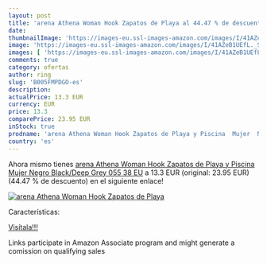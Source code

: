 ```yaml
---
layout: post
title: 'arena Athena Woman Hook Zapatos de Playa al 44.47 % de descuento'
date: 
thumbnailImage: 'https://images-eu.ssl-images-amazon.com/images/I/41AZeB1UEfL._SL200_.jpg'
image: 'https://images-eu.ssl-images-amazon.com/images/I/41AZeB1UEfL._SL200_.jpg'
images: [ 'https://images-eu.ssl-images-amazon.com/images/I/41AZeB1UEfL._SL200_.jpg' ]
comments: true
category: ofertas
author: ring
slug: 'B005FMPDGO-es'
description:
actualPrice: 13.3 EUR
currency: EUR
price: 13.3
comparePrice: 23.95 EUR
inStock: true
prodname: 'arena Athena Woman Hook Zapatos de Playa y Piscina  Mujer  Negro  Black/Deep Grey 055   38 EU'
country: 'es'
---
```


Ahora mismo tienes [arena Athena Woman Hook Zapatos de Playa y Piscina  Mujer  Negro  Black/Deep Grey 055   38 EU](https://www.amazon.es/dp/B005FMPDGO/?tag=tolees-21) a 13.3 EUR (original: 23.95 EUR) (44.47 %  de descuento) en el siguiente enlace!

[![arena Athena Woman Hook Zapatos de Playa](https://images-eu.ssl-images-amazon.com/images/I/41AZeB1UEfL._SL200_.jpg)](https://www.amazon.es/dp/B005FMPDGO/?tag=tolees-21)

Características:


[Visítala!!!](https://www.amazon.es/dp/B005FMPDGO/?tag=tolees-21)

Links participate in Amazon Associate program and might generate a comission on qualifying sales

